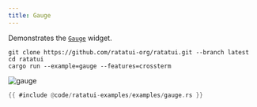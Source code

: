 ```yaml
---
title: Gauge
---
```


Demonstrates the [`Gauge`](https://docs.rs/ratatui/latest/ratatui/widgets/struct.Gauge.html) widget.

```shell title=run example
git clone https://github.com/ratatui-org/ratatui.git --branch latest
cd ratatui
cargo run --example=gauge --features=crossterm
```

![gauge](gauge.gif)

```rust title=gauge.rs
{{ #include @code/ratatui-examples/examples/gauge.rs }}
```
